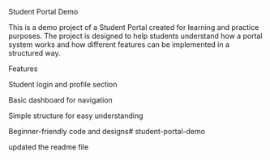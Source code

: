 Student Portal Demo

This is a demo project of a Student Portal created for learning and practice purposes. The project is designed to help students understand how a portal system works and how different features can be implemented in a structured way.

Features

Student login and profile section

Basic dashboard for navigation

Simple structure for easy understanding

Beginner-friendly code and designs# student-portal-demo

updated the readme file
